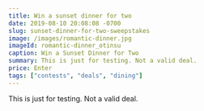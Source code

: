 ```yaml
---
title: Win a sunset dinner for two
date: 2019-08-10 20:08:08 -0700
slug: sunset-dinner-for-two-sweepstakes
image: /images/romantic-dinner.jpg
imageId: romantic-dinner_otinsu
caption: Win a Sunset Dinner for Two
summary: This is just for testing. Not a valid deal.
price: Enter
tags: ["contests", "deals", "dining"]
---
```

This is just for testing. Not a valid deal.
